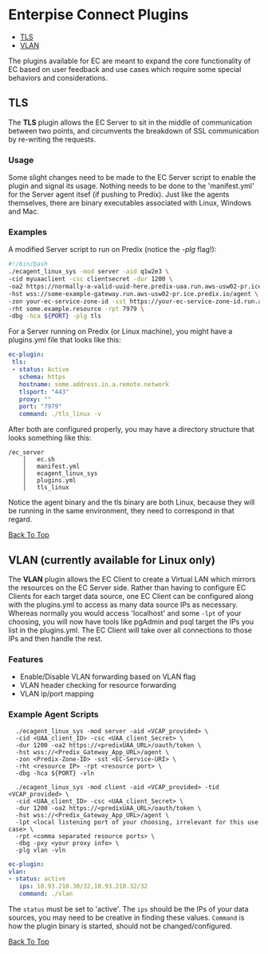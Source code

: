 <A NAME="top">
    
# Enterpise Connect Plugins
* [TLS](#tls)
* [VLAN](#vlan)

The plugins available for EC are meant to expand the core functionality of EC based on user feedback and use cases which require some special behaviors and considerations. 

## TLS

The **TLS** plugin allows the EC Server to sit in the middle of communication between two points, and circumvents the breakdown of SSL communication by re-writing the requests.

### Usage

Some slight changes need to be made to the EC Server script to enable the plugin and signal its usage. Nothing needs to be done to the 'manifest.yml' for the Server agent itsef (if pushing to Predix). Just like the agents themselves, there are binary executables associated with Linux, Windows and Mac.

### Examples

A modified Server script to run on Predix (notice the *-plg* flag!):

```bash
#!/bin/bash
./ecagent_linux_sys -mod server -aid q1w2e3 \
-cid myuaaclient -csc clientsecret -dur 1200 \
-oa2 https://normally-a-valid-uuid-here.predix-uaa.run.aws-usw02-pr.ice.predix.io/oauth/token \
-hst wss://some-example-gateway.run.aws-usw02-pr.ice.predix.io/agent \
-zon your-ec-service-zone-id -sst https://your-ec-service-zone-id.run.aws-usw02-pr.ice.predix.io \
-rht some.example.resource -rpt 7979 \
-dbg -hca ${PORT} -plg tls
```

For a Server running on Predix (or Linux machine), you might have a plugins.yml file that looks like this:

```yaml
ec-plugin:
 tls:
 - status: Active
   schema: https
   hostname: some.address.in.a.remote.network
   tlsport: "443"
   proxy: ""
   port: "7979"
   command: ./tls_linux -v
```

After both are configured properly, you may have a directory structure that looks something like this:

```
/ec_server
    │   ec.sh
    │   manifest.yml        
    │   ecagent_linux_sys
    │   plugins.yml
    │   tls_linux           
```

Notice the agent binary and the tls binary are both Linux, because they will be running in the same environment, they need to correspond in that regard.


<A HREF="#top">Back To Top</A>
## VLAN (currently available for Linux only)
The **VLAN** plugin allows the EC Client to create a Virtual LAN which mirrors the resources on the EC Server side. Rather than having to configure EC Clients for each target data source, one EC Client can be configured along with the plugins.yml to access as many data source IPs as necessary. Whereas normally you would access 'localhost' and some `-lpt` of your choosing, you will now have tools like pgAdmin and psql target the IPs you list in the plugins.yml. The EC Client will take over all connections to those IPs and then handle the rest. 


### Features  
* Enable/Disable VLAN forwarding based on VLAN flag
* VLAN header checking for resource forwarding
* VLAN ip/port mapping


### Example Agent Scripts

```
  ./ecagent_linux_sys -mod server -aid <VCAP_provided> \
  -cid <UAA_client_ID> -csc <UAA_client_Secret> \
  -dur 1200 -oa2 https://<predixUAA_URL>/oauth/token \
  -hst wss://<Predix_Gateway_App_URL>/agent \
  -zon <Predix-Zone-ID> -sst <EC-Service-URI> \
  -rht <resource IP> -rpt <resource port> \
  -dbg -hca ${PORT} -vln

  ./ecagent_linux_sys -mod client -aid <VCAP_provided> -tid <VCAP_provided> \
  -cid <UAA_client_ID> -csc <UAA_client_Secret> \
  -dur 1200 -oa2 https://<predixUAA_URL>/oauth/token \
  -hst wss://<Predix_Gateway_App_URL>/agent \ 
  -lpt <local listening port of your choosing, irrelevant for this use case> \
  -rpt <comma separated resource ports> \
  -dbg -pxy <your proxy info> \
  -plg vlan -vln
```
 

```yml
ec-plugin:
vlan:
- status: active
   ips: 10.93.210.30/32,10.93.210.32/32
   command: ./vlan
```   

The `status` must be set to 'active'. The `ips` should be the IPs of your data sources, you may need to be creative in finding these values. `Command` is how the plugin binary is started, should not be changed/configured.

<A HREF="#top">Back To Top</A>
